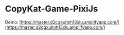 # CopyKat-Game-PixiJs

Demo: [https://master.d2cgxuhnh13xlu.amplifyapp.com/](https://master.d2cgxuhnh13xlu.amplifyapp.com/)
